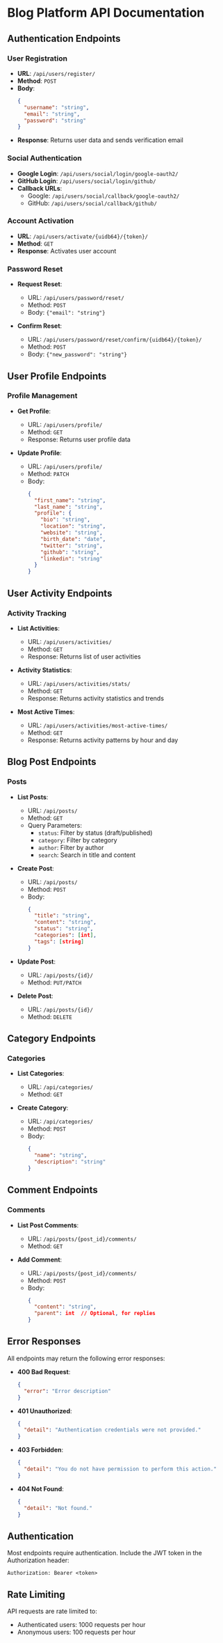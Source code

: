 # Blog Platform API Documentation

## Authentication Endpoints

### User Registration
- **URL**: `/api/users/register/`
- **Method**: `POST`
- **Body**:
  ```json
  {
    "username": "string",
    "email": "string",
    "password": "string"
  }
  ```
- **Response**: Returns user data and sends verification email

### Social Authentication
- **Google Login**: `/api/users/social/login/google-oauth2/`
- **GitHub Login**: `/api/users/social/login/github/`
- **Callback URLs**:
  - Google: `/api/users/social/callback/google-oauth2/`
  - GitHub: `/api/users/social/callback/github/`

### Account Activation
- **URL**: `/api/users/activate/{uidb64}/{token}/`
- **Method**: `GET`
- **Response**: Activates user account

### Password Reset
- **Request Reset**:
  - URL: `/api/users/password/reset/`
  - Method: `POST`
  - Body: `{"email": "string"}`

- **Confirm Reset**:
  - URL: `/api/users/password/reset/confirm/{uidb64}/{token}/`
  - Method: `POST`
  - Body: `{"new_password": "string"}`

## User Profile Endpoints

### Profile Management
- **Get Profile**:
  - URL: `/api/users/profile/`
  - Method: `GET`
  - Response: Returns user profile data

- **Update Profile**:
  - URL: `/api/users/profile/`
  - Method: `PATCH`
  - Body:
    ```json
    {
      "first_name": "string",
      "last_name": "string",
      "profile": {
        "bio": "string",
        "location": "string",
        "website": "string",
        "birth_date": "date",
        "twitter": "string",
        "github": "string",
        "linkedin": "string"
      }
    }
    ```

## User Activity Endpoints

### Activity Tracking
- **List Activities**:
  - URL: `/api/users/activities/`
  - Method: `GET`
  - Response: Returns list of user activities

- **Activity Statistics**:
  - URL: `/api/users/activities/stats/`
  - Method: `GET`
  - Response: Returns activity statistics and trends

- **Most Active Times**:
  - URL: `/api/users/activities/most-active-times/`
  - Method: `GET`
  - Response: Returns activity patterns by hour and day

## Blog Post Endpoints

### Posts
- **List Posts**:
  - URL: `/api/posts/`
  - Method: `GET`
  - Query Parameters:
    - `status`: Filter by status (draft/published)
    - `category`: Filter by category
    - `author`: Filter by author
    - `search`: Search in title and content

- **Create Post**:
  - URL: `/api/posts/`
  - Method: `POST`
  - Body:
    ```json
    {
      "title": "string",
      "content": "string",
      "status": "string",
      "categories": [int],
      "tags": [string]
    }
    ```

- **Update Post**:
  - URL: `/api/posts/{id}/`
  - Method: `PUT/PATCH`

- **Delete Post**:
  - URL: `/api/posts/{id}/`
  - Method: `DELETE`

## Category Endpoints

### Categories
- **List Categories**:
  - URL: `/api/categories/`
  - Method: `GET`

- **Create Category**:
  - URL: `/api/categories/`
  - Method: `POST`
  - Body:
    ```json
    {
      "name": "string",
      "description": "string"
    }
    ```

## Comment Endpoints

### Comments
- **List Post Comments**:
  - URL: `/api/posts/{post_id}/comments/`
  - Method: `GET`

- **Add Comment**:
  - URL: `/api/posts/{post_id}/comments/`
  - Method: `POST`
  - Body:
    ```json
    {
      "content": "string",
      "parent": int  // Optional, for replies
    }
    ```

## Error Responses

All endpoints may return the following error responses:

- **400 Bad Request**:
  ```json
  {
    "error": "Error description"
  }
  ```

- **401 Unauthorized**:
  ```json
  {
    "detail": "Authentication credentials were not provided."
  }
  ```

- **403 Forbidden**:
  ```json
  {
    "detail": "You do not have permission to perform this action."
  }
  ```

- **404 Not Found**:
  ```json
  {
    "detail": "Not found."
  }
  ```

## Authentication

Most endpoints require authentication. Include the JWT token in the Authorization header:

```
Authorization: Bearer <token>
```

## Rate Limiting

API requests are rate limited to:
- Authenticated users: 1000 requests per hour
- Anonymous users: 100 requests per hour
